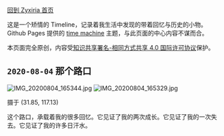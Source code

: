 [回到 Zyxiria 首页](https://zyxir.github.io)

这是一个矫情的 Timeline，记录着我生活中发现的带着回忆与历史的小物。Github Pages 提供的 [time machine](https://github.com/pages-themes/time-machine) 主题，与此页面的中心内容不谋而合。

本页面完全原创，内容受[知识共享署名-相同方式共享 4.0 国际许可协议](https://creativecommons.org/licenses/by-sa/4.0/)保护。

## `2020-08-04` 那个路口

![IMG_20200804_165344.jpg](https://i.loli.net/2020/08/12/TGh2AXbetLdYnaI.jpg)
![IMG_20200804_165329.jpg](https://i.loli.net/2020/08/12/F8lPy2ikRxXsMJK.jpg)

摄于 (31.85, 117.13)

这个路口，承载着我的很多回忆。它见证了我的两次成长。它见证了我的一次失去。它见证了我的许多日汗水。